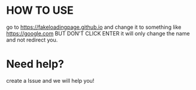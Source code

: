 # HOW TO USE

go to https://fakeloadingpage.github.io and change it to something like https://google.com BUT DON'T CLICK ENTER it will only change the name and not redirect you.


# Need help?

create a Issue and we will help you!
